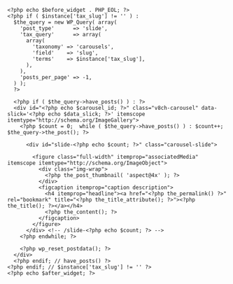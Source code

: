     <?php echo $before_widget . PHP_EOL; ?>
    <?php if ( $instance['tax_slug'] != '' ) :
      $the_query = new WP_Query( array(
        'post_type'      => 'slide',
        'tax_query'      => array(
          array(
            'taxonomy' => 'carousels',
            'field'    => 'slug',
            'terms'    => $instance['tax_slug'],
          ),
        ),
        'posts_per_page' => -1,
      ) );
      ?>

      <?php if ( $the_query->have_posts() ) : ?>
      <div id="<?php echo $carousel_id; ?>" class="v8ch-carousel" data-slick='<?php echo $data_slick; ?>' itemscope itemtype="http://schema.org/ImageGallery">
        <?php $count = 0;  while ( $the_query->have_posts() ) : $count++; $the_query->the_post(); ?>

          <div id="slide-<?php echo $count; ?>" class="carousel-slide">

            <figure class="full-width" itemprop="associatedMedia" itemscope itemtype="http://schema.org/ImageObject">
              <div class="img-wrap">
                <?php the_post_thumbnail( 'aspect@4x' ); ?>
              </div>
              <figcaption itemprop="caption description">
                <h4 itemprop="headline"><a href="<?php the_permalink() ?>" rel="bookmark" title="<?php the_title_attribute(); ?>"><?php the_title(); ?></a></h4>
                <?php the_content(); ?>
              </figcaption>
            </figure>
          </div> <!-- /slide-<?php echo $count; ?> -->
        <?php endwhile; ?>

        <?php wp_reset_postdata(); ?>
      </div>
      <?php endif; // have_posts() ?>
    <?php endif; // $instance['tax_slug'] != '' ?>
    <?php echo $after_widget; ?>
